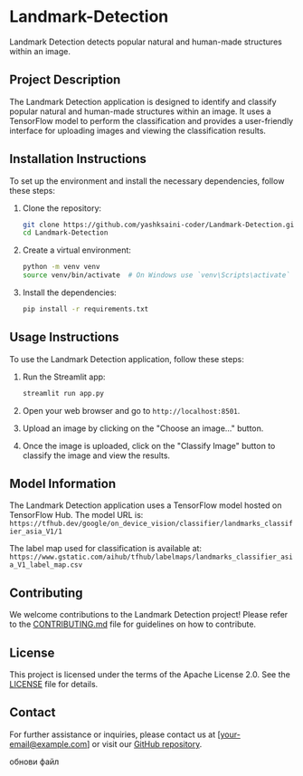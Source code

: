 # Landmark-Detection

Landmark Detection detects popular natural and human-made structures within an image.

## Project Description

The Landmark Detection application is designed to identify and classify popular natural and human-made structures within an image. It uses a TensorFlow model to perform the classification and provides a user-friendly interface for uploading images and viewing the classification results.

## Installation Instructions

To set up the environment and install the necessary dependencies, follow these steps:

1. Clone the repository:
    ```bash
    git clone https://github.com/yashksaini-coder/Landmark-Detection.git
    cd Landmark-Detection
    ```

2. Create a virtual environment:
    ```bash
    python -m venv venv
    source venv/bin/activate  # On Windows use `venv\Scripts\activate`
    ```

3. Install the dependencies:
    ```bash
    pip install -r requirements.txt
    ```

## Usage Instructions

To use the Landmark Detection application, follow these steps:

1. Run the Streamlit app:
    ```bash
    streamlit run app.py
    ```

2. Open your web browser and go to `http://localhost:8501`.

3. Upload an image by clicking on the "Choose an image..." button.

4. Once the image is uploaded, click on the "Classify Image" button to classify the image and view the results.

## Model Information

The Landmark Detection application uses a TensorFlow model hosted on TensorFlow Hub. The model URL is:
`https://tfhub.dev/google/on_device_vision/classifier/landmarks_classifier_asia_V1/1`

The label map used for classification is available at:
`https://www.gstatic.com/aihub/tfhub/labelmaps/landmarks_classifier_asia_V1_label_map.csv`

## Contributing

We welcome contributions to the Landmark Detection project! Please refer to the [CONTRIBUTING.md](CONTRIBUTING.md) file for guidelines on how to contribute.

## License

This project is licensed under the terms of the Apache License 2.0. See the [LICENSE](LICENSE) file for details.

## Contact

For further assistance or inquiries, please contact us at [your-email@example.com] or visit our [GitHub repository](https://github.com/yashksaini-coder/Landmark-Detection).

обнови файл

